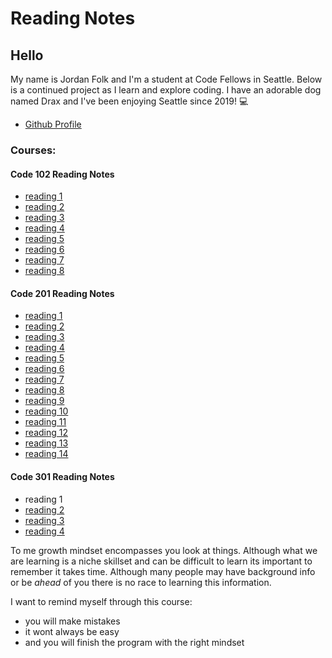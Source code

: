 # Reading Notes

## Hello
My name is Jordan Folk and I'm a student at Code Fellows in Seattle. Below is a continued project as I learn and explore coding. I have an adorable dog named Drax and I've been enjoying Seattle since 2019! 💻 
- [Github Profile](https://github.com/folksmash)

### Courses:

#### Code 102 Reading Notes
* [reading 1](https://folksmash.github.io/reading-notes/markdown)
* [reading 2](https://folksmash.github.io/reading-notes/computersetup)
* [reading 3](https://folksmash.github.io/reading-notes/revisions-cloud)
* [reading 4](https://folksmash.github.io/reading-notes/html-structure)
* [reading 5](https://folksmash.github.io/reading-notes/CSS) 
* [reading 6](https://folksmash.github.io/reading-notes/javasscript)
* [reading 7](https://folksmash.github.io/reading-notes/writinginjava)
* [reading 8](https://folksmash.github.io/reading-notes/operatorsloops)

#### Code 201 Reading Notes
* [reading 1](https://folksmash.github.io/reading-notes/class-01)
* [reading 2](https://folksmash.github.io/reading-notes/class-02)
* [reading 3](https://folksmash.github.io/reading-notes/class-03)
* [reading 4](https://folksmash.github.io/reading-notes/class-04)
* [reading 5](https://folksmash.github.io/reading-notes/class-05)
* [reading 6](https://folksmash.github.io/reading-notes/class-06)
* [reading 7](https://folksmash.github.io/reading-notes/class-07)
* [reading 8](https://folksmash.github.io/reading-notes/class-08)
* [reading 9](https://folksmash.github.io/reading-notes/class-09)
* [reading 10](https://folksmash.github.io/reading-notes/class-10)
* [reading 11](https://folksmash.github.io/reading-notes/class-11)
* [reading 12](https://folksmash.github.io/reading-notes/class-12)
* [reading 13](https://folksmash.github.io/reading-notes/class-13)
* [reading 14](https://folksmash.github.io/reading-notes/class-14)

#### Code 301 Reading Notes
* reading 1
* [reading 2](https://folksmash.github.io/reading-notes/301class-01)
* [reading 3](https://folksmash.github.io/reading-notes/301class-02)
* [reading 4](https://folksmash.github.io/reading-notes/301class-03)

To me growth mindset encompasses you look at things. Although what we are learning is a niche skillset and can be difficult to learn its important to remember it takes time. Although many people may have background info or be *ahead* of you there is no race to learning this information.

I want to remind myself through this course:
* you will make mistakes
* it wont always be easy
* and you will finish the program with the right mindset
